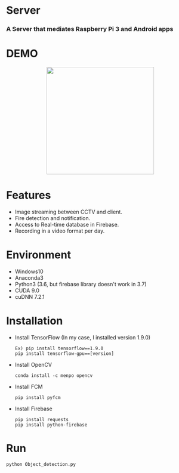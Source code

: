 # Server
<h3><b>A Server that mediates Raspberry Pi 3 and Android apps</b></h3>

# DEMO
<p align="center">
    <img src="/images/server_demo.gif", width="288">
</p>

# Features
- Image streaming between CCTV and client.
- Fire detection and notification.
- Access to Real-time database in Firebase.
- Recording in a video format per day.

# Environment
- Windows10
- Anaconda3 
- Python3 (3.6, but firebase library doesn't work in 3.7)
- CUDA 9.0
- cuDNN 7.2.1

# Installation
- Install TensorFlow (In my case, I installed version 1.9.0)

      Ex) pip install tensorflow==1.9.0
      pip install tensorflow-gpu==[version]

- Install OpenCV
        
      conda install -c menpo opencv
    
- Install FCM
        
      pip install pyfcm
    
- Install Firebase
        
      pip install requests       
      pip install python-firebase

# Run
    python Object_detection.py
